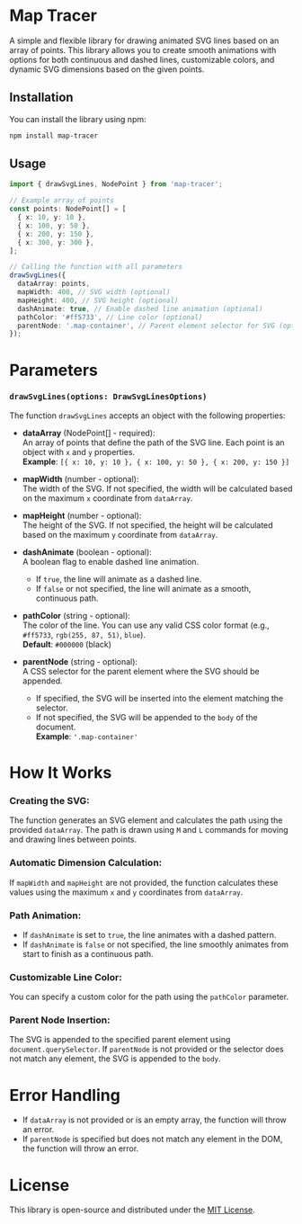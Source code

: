 
# Map Tracer

A simple and flexible library for drawing animated SVG lines based on an array of points. This library allows you to create smooth animations with options for both continuous and dashed lines, customizable colors, and dynamic SVG dimensions based on the given points.

## Installation

You can install the library using npm:

```bash
npm install map-tracer
```

## Usage

```typescript
import { drawSvgLines, NodePoint } from 'map-tracer';

// Example array of points
const points: NodePoint[] = [
  { x: 10, y: 10 },
  { x: 100, y: 50 },
  { x: 200, y: 150 },
  { x: 300, y: 300 },
];

// Calling the function with all parameters
drawSvgLines({
  dataArray: points,
  mapWidth: 400, // SVG width (optional)
  mapHeight: 400, // SVG height (optional)
  dashAnimate: true, // Enable dashed line animation (optional)
  pathColor: '#ff5733', // Line color (optional)
  parentNode: '.map-container', // Parent element selector for SVG (optional)
});
```

# Parameters

### `drawSvgLines(options: DrawSvgLinesOptions)`

The function `drawSvgLines` accepts an object with the following properties:

- **dataArray** (NodePoint[] - required):  
  An array of points that define the path of the SVG line. Each point is an object with `x` and `y` properties.  
  **Example**: `[{ x: 10, y: 10 }, { x: 100, y: 50 }, { x: 200, y: 150 }]`

- **mapWidth** (number - optional):  
  The width of the SVG. If not specified, the width will be calculated based on the maximum `x` coordinate from `dataArray`.

- **mapHeight** (number - optional):  
  The height of the SVG. If not specified, the height will be calculated based on the maximum `y` coordinate from `dataArray`.

- **dashAnimate** (boolean - optional):  
  A boolean flag to enable dashed line animation.
    - If `true`, the line will animate as a dashed line.
    - If `false` or not specified, the line will animate as a smooth, continuous path.

- **pathColor** (string - optional):  
  The color of the line. You can use any valid CSS color format (e.g., `#ff5733`, `rgb(255, 87, 51)`, `blue`).  
  **Default**: `#000000` (black)

- **parentNode** (string - optional):  
  A CSS selector for the parent element where the SVG should be appended.
    - If specified, the SVG will be inserted into the element matching the selector.
    - If not specified, the SVG will be appended to the `body` of the document.  
      **Example**: `'.map-container'`

# How It Works

### Creating the SVG:
The function generates an SVG element and calculates the path using the provided `dataArray`. The path is drawn using `M` and `L` commands for moving and drawing lines between points.

### Automatic Dimension Calculation:
If `mapWidth` and `mapHeight` are not provided, the function calculates these values using the maximum `x` and `y` coordinates from `dataArray`.

### Path Animation:
- If `dashAnimate` is set to `true`, the line animates with a dashed pattern.
- If `dashAnimate` is `false` or not specified, the line smoothly animates from start to finish as a continuous path.

### Customizable Line Color:
You can specify a custom color for the path using the `pathColor` parameter.

### Parent Node Insertion:
The SVG is appended to the specified parent element using `document.querySelector`. If `parentNode` is not provided or the selector does not match any element, the SVG is appended to the `body`.

# Error Handling

- If `dataArray` is not provided or is an empty array, the function will throw an error.
- If `parentNode` is specified but does not match any element in the DOM, the function will throw an error.

# License

This library is open-source and distributed under the [MIT License](LICENSE).

